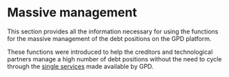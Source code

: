 # Massive management

This section provides all the information necessary for using the functions for the massive management of the debt positions on the GPD platform.

These functions were introduced to help the creditors and technological partners manage a high number of debt positions without the need to cycle through the [single services](../available-operations.md) made available by GPD.